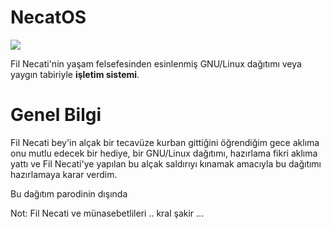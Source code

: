 NecatOS
=====

  <a href="https://discord.gg/6FbvxZ9ekZ">
    <img src="https://img.shields.io/discord/961777749188546580?color=7489d5&logo=discord&logoColor=ffffff" />
  </a>

Fil Necati'nin yaşam felsefesinden esinlenmiş GNU/Linux dağıtımı veya yaygın tabiriyle **işletim
sistemi**.


# Genel Bilgi
Fil Necati bey'in alçak bir tecavüze kurban gittiğini öğrendiğim gece aklıma onu mutlu edecek bir
hediye, bir GNU/Linux dağıtımı, hazırlama fikri aklıma yattı ve Fil Necati'ye yapılan bu alçak
saldırıyı kınamak amacıyla bu dağıtımı hazırlamaya karar verdim.

Bu dağıtım parodinin dışında 



Not: Fil Necati ve münasebetlileri .. kral şakir ...
